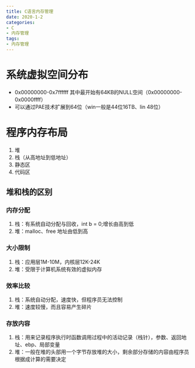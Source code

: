 ```yaml
---
title: C语言内存管理
date: 2020-1-2
categories: 
- C
- 内存管理
tags: 
- 内存管理
---
```


# 系统虚拟空间分布
- 0x00000000-0x7ffffff 其中最开始有64KB的NULL空间（0x00000000-0x0000ffff）
- 可以通过PAE技术扩展到64位（win一般是44位16TB、lin 48位）

# 程序内存布局
1. 堆
2. 栈（从高地址到低地址）
3. 静态区
4. 代码区

## 堆和栈的区别
### 内存分配
1. 栈：有系统自动分配与回收，int b = 0;增长由高到低
2. 堆：malloc、free 地址由低到高
### 大小限制
1. 栈：应用层1M-10M，内核层12K-24K
2. 堆：受限于计算机系统有效的虚拟内存
### 效率比较
1. 栈：系统自动分配，速度快，但程序员无法控制
2. 堆：速度较慢，而且容易产生碎片
### 存放内容
1. 栈：用来记录程序执行时函数调用过程中的活动记录（栈针），参数、返回地址、ebp、局部变量
2. 堆：一般在堆的头部用一个字节存放堆的大小，剩余部分存储的内容由程序员根据成计算的需要决定